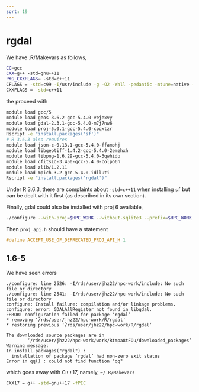 ```yaml
---
sort: 19
---
```


# rgdal

We have .R/Makevars as follows,

```bash
CC=gcc
CXX=g++ -std=gnu++11
PKG_CXXFLAGS= -std=c++11
CFLAGS = -std=c99 -I/usr/include -g -O2 -Wall -pedantic -mtune=native -Wno-ignored-attributes -Wno-deprecated-declarations -Wno-parentheses -Wimplicit-function-declaration
CXXFLAGS = -std=c++11
```

the proceed with

```bash
module load gcc/5
module load geos-3.6.2-gcc-5.4.0-vejexvy
module load gdal-2.3.1-gcc-5.4.0-m7j7nw6
module load proj-5.0.1-gcc-5.4.0-cpqxtzr
Rscript -e "install.packages('sf')"
# R 3.6.3 also requires
module load json-c-0.13.1-gcc-5.4.0-ffamohj
module load libgeotiff-1.4.2-gcc-5.4.0-2emzhxh
module load libpng-1.6.29-gcc-5.4.0-3qwhidp
module load cfitsio-3.450-gcc-5.4.0-colpo6h
module load zlib/1.2.11
module load mpich-3.2-gcc-5.4.0-idlluti
Rscript -e "install.packages('rgdal')"
```

Under R 3.6.3, there are complaints about `-std=c++11` when installing `sf` but can be dealt with it first (as described in its own section).

Finally, gdal could also be installed with proj 6 available,

```bash
./configure --with-proj=$HPC_WORK --without-sqlite3 --prefix=$HPC_WORK
```

Then `proj_api.h` should have a statement

```c
#define ACCEPT_USE_OF_DEPRECATED_PROJ_API_H 1
```

## 1.6-5

We have seen errors

```
./configure: line 2526: -I/rds/user/jhz22/hpc-work/include: No such file or directory
./configure: line 2541: -I/rds/user/jhz22/hpc-work/include: No such file or directory
configure: Install failure: compilation and/or linkage problems.
configure: error: GDALAllRegister not found in libgdal.
ERROR: configuration failed for package ‘rgdal’
* removing ‘/rds/user/jhz22/hpc-work/R/rgdal’
* restoring previous ‘/rds/user/jhz22/hpc-work/R/rgdal’

The downloaded source packages are in
        ‘/rds/user/jhz22/hpc-work/work/Rtmpa8tFOu/downloaded_packages’
Warning message:
In install.packages("rgdal") :
  installation of package ‘rgdal’ had non-zero exit status
Error in qq() : could not find function "qq"
```

which goes away with C++17, namely, `~/.R/Makevars`

```bash
CXX17 = g++ -std=gnu++17 -fPIC
```
